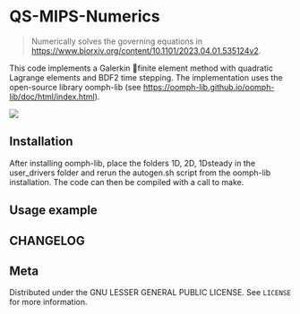 # QS-MIPS-Numerics
> Numerically solves the governing equations in https://www.biorxiv.org/content/10.1101/2023.04.01.535124v2.

This code implements a Galerkin finite element method with quadratic Lagrange elements and BDF2 time stepping. The implementation uses the open-source library oomph-lib (see https://oomph-lib.github.io/oomph-lib/doc/html/index.html). 

![](header.png)

## Installation

After installing oomph-lib, place the folders 1D, 2D, 1Dsteady in the user_drivers folder and rerun the autogen.sh script from the oomph-lib installation. The code can then be compiled with a call to make. 

## Usage example



## CHANGELOG


## Meta

Distributed under the GNU LESSER GENERAL PUBLIC LICENSE. See ``LICENSE`` for more information.
